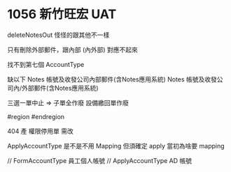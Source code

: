 # 1056 新竹旺宏 UAT

deleteNotesOut 怪怪的跟其他不一樣

只有刪除外部郵件，跟內部 (內外部) 對應不起來

找不到第七個 AccountType

缺以下
Notes 帳號及收發公司內部郵件(含Notes應用系統)
Notes 帳號及收發公司內/外部郵件(含Notes應用系統)


三選一單中止 => 子單全作廢
設備繳回單作廢

   #region
                    #endregion


404 產 權限停用單 需改

ApplyAccountType 是不是不用 Mapping 但須確定 apply 當初為啥要 mapping

// FormAccountType 員工個人帳號
// ApplyAccountType AD 帳號